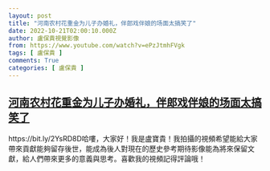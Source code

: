 ```yaml
---
layout: post
title: "河南农村花重金为儿子办婚礼，伴郎戏伴娘的场面太搞笑了"
date: 2022-10-21T02:00:10.000Z
author: 盧保貴視覺影像
from: https://www.youtube.com/watch?v=ePzJtmhFVgk
tags: [ 盧保貴 ]
comments: True
categories: [ 盧保貴 ]
---
```

<!--1666317610000-->
[河南农村花重金为儿子办婚礼，伴郎戏伴娘的场面太搞笑了](https://www.youtube.com/watch?v=ePzJtmhFVgk)
------

<div>
https://bit.ly/2YsRD8D哈嘍，大家好！我是盧寶貴！我拍攝的視頻希望能給大家帶來貢獻能夠留存後世，能成為後人對現在的歷史參考期待影像能為將來保留文獻，給人們帶來更多的意義與思考。喜歡我的視頻記得評論哦！
</div>
